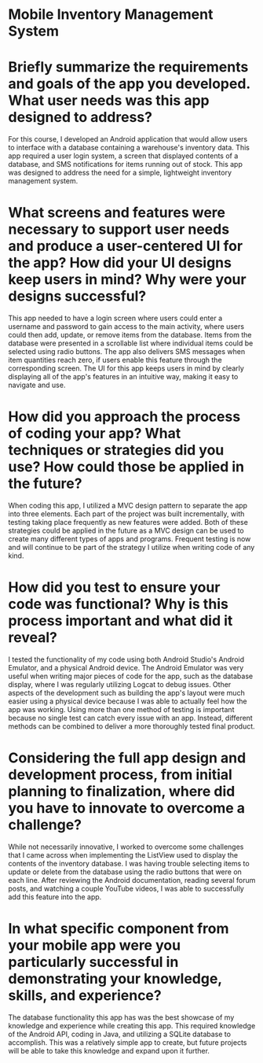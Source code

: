 # Mobile Inventory Management System
# Briefly summarize the requirements and goals of the app you developed. What user needs was this app designed to address?
For this course, I developed an Android application that would allow users to interface with a database containing a warehouse's inventory data. This app required a user login system, a screen that displayed contents of a database, and SMS notifications for items running out of stock. This app was designed to address the need for a simple, lightweight inventory management system.
# What screens and features were necessary to support user needs and produce a user-centered UI for the app? How did your UI designs keep users in mind? Why were your designs successful?
This app needed to have a login screen where users could enter a username and password to gain access to the main activity, where users could then add, update, or remove items from the database. Items from the database were presented in a scrollable list where individual items could be selected using radio buttons. The app also delivers SMS messages when item quantities reach zero, if users enable this feature through the corresponding screen. The UI for this app keeps users in mind by clearly displaying all of the app's features in an intuitive way, making it easy to navigate and use.
# How did you approach the process of coding your app? What techniques or strategies did you use? How could those be applied in the future?
When coding this app, I utilized a MVC design pattern to separate the app into three elements. Each part of the project was built incrementally, with testing taking place frequently as new features were added. Both of these strategies could be applied in the future as a MVC design can be used to create many different types of apps and programs. Frequent testing is now and will continue to be part of the strategy I utilize when writing code of any kind.
# How did you test to ensure your code was functional? Why is this process important and what did it reveal?
I tested the functionality of my code using both Android Studio's Android Emulator, and a physical Android device. The Android Emulator was very useful when writing major pieces of code for the app, such as the database display, where I was regularly utilizing Logcat to debug issues. Other aspects of the development such as building the app's layout were much easier using a physical device because I was able to actually feel how the app was working. Using more than one method of testing is important because no single test can catch every issue with an app. Instead, different methods can be combined to deliver a more thoroughly tested final product.
# Considering the full app design and development process, from initial planning to finalization, where did you have to innovate to overcome a challenge?
While not necessarily innovative, I worked to overcome some challenges that I came across when implementing the ListView used to display the contents of the inventory database. I was having trouble selecting items to update or delete from the database using the radio buttons that were on each line. After reviewing the Android documentation, reading several forum posts, and watching a couple YouTube videos, I was able to successfully add this feature into the app.
# In what specific component from your mobile app were you particularly successful in demonstrating your knowledge, skills, and experience?
The database functionality this app has was the best showcase of my knowledge and experience while creating this app. This required knowledge of the Android API, coding in Java, and utilizing a SQLite database to accomplish. This was a relatively simple app to create, but future projects will be able to take this knowledge and expand upon it further.
